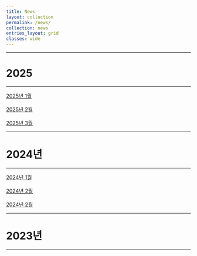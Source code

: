 ```yaml
---
title: News
layout: collection
permalink: /news/
collection: news
entries_layout: grid
classes: wide
---
```


---
# 2025
---
<a href="#" class="btn btn--success">2025년 1월</a>
<br>
<br>
<a href="#" class="btn btn--success">2025년 2월</a>
<br>
<br>
<a href="#" class="btn btn--success">2025년 3월</a>
<br>

---
# 2024년
---
<a href="#" class="btn btn--success">2024년 1월</a>
<br>
<br>
<a href="#" class="btn btn--success">2024년 2월</a>
<br>
<br>
<a href="#" class="btn btn--success">2024년 2월</a>
<br>

---
# 2023년
---

